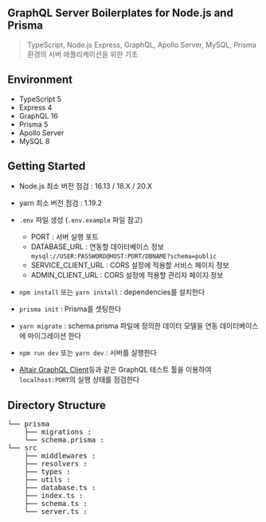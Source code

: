 ## GraphQL Server Boilerplates for Node.js and Prisma

> TypeScript, Node.js Express, GraphQL, Apollo Server, MySQL, Prisma 환경의 서버 애플리케이션을 위한 기초

## Environment

- TypeScript 5
- Express 4
- GraphQL 16
- Prisma 5
- Apollo Server
- MySQL 8

## Getting Started

- Node.js 최소 버전 점검 : 16.13 / 18.X / 20.X

- yarn 최소 버전 점검 : 1.19.2

- `.env` 파일 생성 (`.env.example` 파일 참고)

  - PORT : 서버 실행 포트
  - DATABASE_URL : 연동할 데이터베이스 정보 `mysql://USER:PASSWORD@HOST:PORT/DBNAME?schema=public`
  - SERVICE_CLIENT_URL : CORS 설정에 적용할 서비스 페이지 정보
  - ADMIN_CLIENT_URL : CORS 설정에 적용할 관리자 페이지 정보

- `npm install` 또는 `yarn install` : dependencies를 설치한다

- `prisma init` : Prisma를 셋팅한다

- `yarn migrate` : schema.prisma 파일에 정의한 데이터 모델을 연동 데이터베이스에 마이그레이션 한다

- `npm run dev` 또는 `yarn dev` : 서버를 실행한다

- [Altair GraphQL Client](https://altairgraphql.dev)등과 같은 GraphQL 테스트 툴을 이용하여 `localhost:PORT`의 실행 상태를 점검한다

## Directory Structure

<pre>
└── prisma
    ├── migrations :
    └── schema.prisma :
└── src 
    ├── middlewares : 
    ├── resolvers :     
    ├── types :     
    ├── utils :     
    ├── database.ts :    
    ├── index.ts :    
    ├── schema.ts :    
    └── server.ts : 
</pre>

